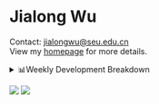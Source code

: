 #  Jialong Wu

Contact: jialongwu@seu.edu.cn<br>
View my [homepage](https://callanwu.github.io/) for more details.

<details><summary>📊Weekly Development Breakdown</summary>

<!--START_SECTION:waka-->

```txt
From: 23 October 2024 - To: 30 October 2024

Total Time: 35 hrs 18 mins

Python       22 hrs 29 mins  ████████████████░░░░░░░░░   63.68 %
JSON         6 hrs 27 mins   ████▓░░░░░░░░░░░░░░░░░░░░   18.30 %
Bash         3 hrs 23 mins   ██▒░░░░░░░░░░░░░░░░░░░░░░   09.59 %
Other        1 hr 11 mins    █░░░░░░░░░░░░░░░░░░░░░░░░   03.40 %
CSV          1 hr 1 min      ▓░░░░░░░░░░░░░░░░░░░░░░░░   02.89 %
```

<!--END_SECTION:waka-->

[![wakatime](https://wakatime.com/badge/user/c6720b29-9431-4a60-bc9d-e1fb2b6bd65f.svg)](https://wakatime.com/@c6720b29-9431-4a60-bc9d-e1fb2b6bd65f)
</details>

[![](https://img.shields.io/badge/Google%20Scholar-4385FE.svg?&color=d6d6d6&style=flat-square&logo=google-scholar)](https://scholar.google.com/citations?user=6eg2m4YAAAAJ)
![](https://komarev.com/ghpvc/?username=callanwu)

